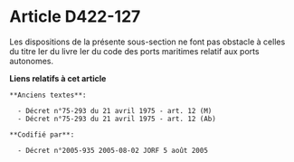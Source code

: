 # Article D422-127

Les dispositions de la présente sous-section ne font pas obstacle à celles du titre Ier du livre Ier du code des ports
maritimes relatif aux ports autonomes.

**Liens relatifs à cet article**

	**Anciens textes**:

	  - Décret n°75-293 du 21 avril 1975 - art. 12 (M)
	  - Décret n°75-293 du 21 avril 1975 - art. 12 (Ab)

	**Codifié par**:

	  - Décret n°2005-935 2005-08-02 JORF 5 août 2005
